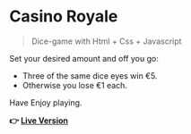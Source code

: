 # Casino Royale

>Dice-game with Html + Css + Javascript

Set your desired amount and off you go:<br>
- Three of the same dice eyes win €5.
- Otherwise you lose €1 each.

Have Enjoy playing.

**:point_right: [Live Version](https://belal-aljumaa.github.io/Dice-game/)**
